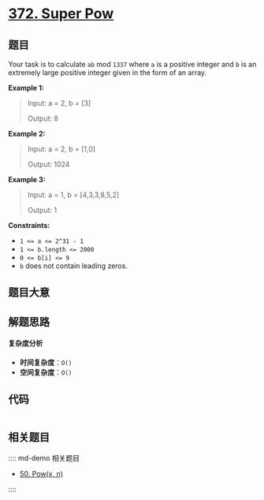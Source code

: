 # [372. Super Pow](https://leetcode.com/problems/super-pow/)

## 题目

Your task is to calculate `ab` mod `1337` where `a` is a positive integer and
`b` is an extremely large positive integer given in the form of an array.

**Example 1:**

> Input: a = 2, b = [3]
>
> Output: 8

**Example 2:**

> Input: a = 2, b = [1,0]
>
> Output: 1024

**Example 3:**

> Input: a = 1, b = [4,3,3,8,5,2]
>
> Output: 1

**Constraints:**

- `1 <= a <= 2^31 - 1`
- `1 <= b.length <= 2000`
- `0 <= b[i] <= 9`
- `b` does not contain leading zeros.

## 题目大意

## 解题思路

#### 复杂度分析

- **时间复杂度**：`O()`
- **空间复杂度**：`O()`

## 代码

```javascript

```

## 相关题目

:::: md-demo 相关题目

- [50. Pow(x, n)](./0050.md)

::::
